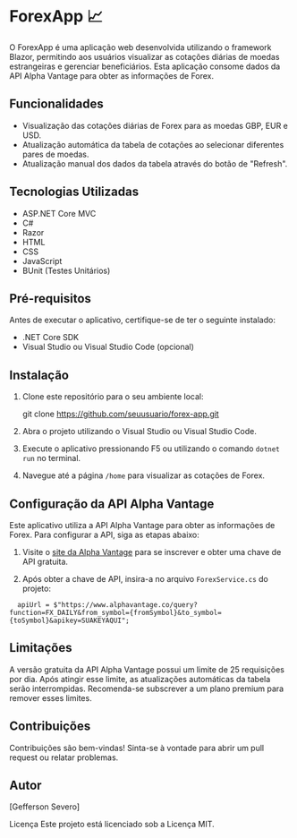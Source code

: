 # ForexApp :chart_with_upwards_trend:

O ForexApp é uma aplicação web desenvolvida utilizando o framework Blazor, permitindo aos usuários visualizar as cotações diárias de moedas estrangeiras e gerenciar beneficiários. Esta aplicação consome dados da API Alpha Vantage para obter as informações de Forex.

## Funcionalidades

- Visualização das cotações diárias de Forex para as moedas GBP, EUR e USD.
- Atualização automática da tabela de cotações ao selecionar diferentes pares de moedas.
- Atualização manual dos dados da tabela através do botão de "Refresh".

## Tecnologias Utilizadas

- ASP.NET Core MVC
- C#
- Razor
- HTML
- CSS
- JavaScript
- BUnit (Testes Unitários)

## Pré-requisitos

Antes de executar o aplicativo, certifique-se de ter o seguinte instalado:

- .NET Core SDK
- Visual Studio ou Visual Studio Code (opcional)

## Instalação

1. Clone este repositório para o seu ambiente local:

   git clone https://github.com/seuusuario/forex-app.git

2. Abra o projeto utilizando o Visual Studio ou Visual Studio Code.

3. Execute o aplicativo pressionando F5 ou utilizando o comando `dotnet run` no terminal.

4. Navegue até a página `/home` para visualizar as cotações de Forex.

## Configuração da API Alpha Vantage

Este aplicativo utiliza a API Alpha Vantage para obter as informações de Forex. Para configurar a API, siga as etapas abaixo:

1. Visite o [site da Alpha Vantage](https://www.alphavantage.co/support/#api-key) para se inscrever e obter uma chave de API gratuita.

2. Após obter a chave de API, insira-a no arquivo `ForexService.cs` do projeto:

```
  apiUrl = $"https://www.alphavantage.co/query?function=FX_DAILY&from_symbol={fromSymbol}&to_symbol={toSymbol}&apikey=SUAKEYAQUI";
   ```

## Limitações
A versão gratuita da API Alpha Vantage possui um limite de 25 requisições por dia. Após atingir esse limite, as atualizações automáticas da tabela serão interrompidas. Recomenda-se subscrever a um plano premium para remover esses limites.

## Contribuições
Contribuições são bem-vindas! Sinta-se à vontade para abrir um pull request ou relatar problemas.

## Autor
[Gefferson Severo]

Licença
Este projeto está licenciado sob a Licença MIT.
